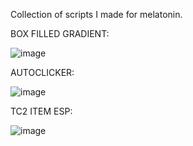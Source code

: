 Collection of scripts I made for melatonin.

BOX FILLED GRADIENT:


![image](https://github.com/user-attachments/assets/86b61c1b-959e-48ae-89c7-a9049531fb1a)

AUTOCLICKER:


![image](https://github.com/user-attachments/assets/72e025ad-b711-4c37-8b25-d13f22e701ce)

TC2 ITEM ESP:


![image](https://github.com/user-attachments/assets/cb6549d7-e2e5-44f8-9905-67fd4401469c)

